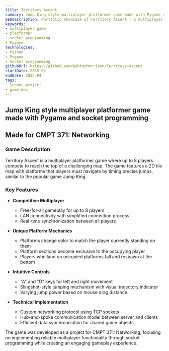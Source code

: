 ```yaml
---
title: Territory Ascent
summary: Jump King style multiplayer platformer game made with Pygame and socket programming.
SEOdescription: Portfolio showcase of Territory Ascent - a multiplayer platformer game inspired by Jump King, developed using Pygame and socket programming. Explore the project details, features, and implementation of this engaging gaming experience.
keywords:
- multiplayer game
- platformer
- socket programming
- Pygame
technologies: 
- Python
- Pygame
- Socket programming
githubUrl: https://github.com/AshtonMorrison/Territory-Ascent
startDate: 2025-02
endDate: 2025-04
tags:
- school-project
- game-dev
---
```


## Jump King style multiplayer platformer game made with Pygame and socket programming

## Made for CMPT 371: Networking

### Game Description

Territory Ascent is a multiplayer platformer game where up to 8 players compete to reach the top of a challenging map. The game features a 2D tile map with platforms that players must navigate by timing precise jumps, similar to the popular game Jump King.

### Key Features

- **Competitive Multiplayer**
  - Free-for-all gameplay for up to 8 players
  - LAN connectivity with simplified connection process
  - Real-time synchronization between all players

- **Unique Platform Mechanics**
  - Platforms change color to match the player currently standing on them
  - Platform sections become exclusive to the occupying player
  - Players who land on occupied platforms fall and respawn at the bottom

- **Intuitive Controls**
  - "A" and "D" keys for left and right movement
  - Slingshot-style jumping mechanism with visual trajectory indicator
  - Varying jump power based on mouse drag distance

- **Technical Implementation**
  - Custom networking protocol using TCP sockets
  - Hub-and-spoke communication model between server and clients
  - Efficient data synchronization for shared game objects

The game was developed as a project for CMPT 371: Networking, focusing on implementing reliable multiplayer functionality through socket programming while creating an engaging gameplay experience.